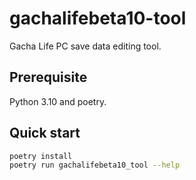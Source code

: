 # gachalifebeta10-tool

Gacha Life PC save data editing tool.

## Prerequisite

Python 3.10 and poetry.

## Quick start

```sh
poetry install
poetry run gachalifebeta10_tool --help
```
